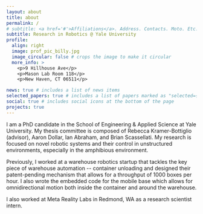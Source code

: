 ```yaml
---
layout: about
title: about
permalink: /
# subtitle: <a href='#'>Affiliations</a>. Address. Contacts. Moto. Etc.
subtitle: Research in Robotics @ Yale University
profile:
  align: right
  image: prof_pic_billy.jpg
  image_circular: false # crops the image to make it circular
  more_info: >
    <p>9 Hillhouse Ave</p>
    <p>Mason Lab Room 118</p>
    <p>New Haven, CT 06511</p>

news: true # includes a list of news items
selected_papers: true # includes a list of papers marked as "selected={true}"
social: true # includes social icons at the bottom of the page
projects: true 
---
```


I am a PhD candidate in the School of Engineering & Applied Science at Yale University. My thesis committee is composed of Rebecca Kramer-Bottiglio (advisor), Aaron Dollar, Ian Abraham, and Brian Scassellati. My research is focused on novel robotic systems and their control in unstructured environments, especially in the amphibious environment. 

Previously, I worked at a warehouse robotics startup that tackles the key piece of warehouse automation -- container unloading and designed their patent-pending mechanism that allows for a throughput of 1000 boxes per hour. I also wrote the embedded code for the mobile base which allows for omnidirectional motion both inside the container and around the warehouse. 

I also worked at Meta Reality Labs in Redmond, WA as a research scientist intern. 

<!-- Write your biography here. Tell the world about yourself. Link to your favorite [subreddit](http://reddit.com). You can put a picture in, too. The code is already in, just name your picture `prof_pic.jpg` and put it in the `img/` folder. -->

<!-- Put your address / P.O. box / other info right below your picture. You can also disable any of these elements by editing `profile` property of the YAML header of your `_pages/about.md`. Edit `_bibliography/papers.bib` and Jekyll will render your [publications page](/al-folio/publications/) automatically. -->

<!-- Link to your social media connections, too. This theme is set up to use [Font Awesome icons](https://fontawesome.com/) and [Academicons](https://jpswalsh.github.io/academicons/), like the ones below. Add your Facebook, Twitter, LinkedIn, Google Scholar, or just disable all of them. -->
